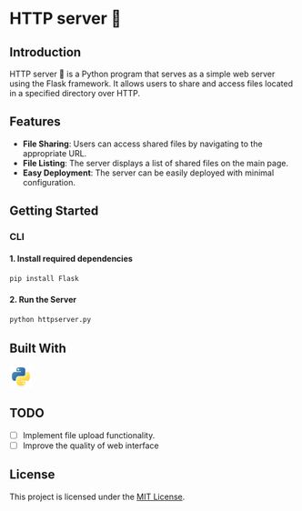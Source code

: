 # HTTP server 📡

## Introduction 
HTTP server 📡 is a Python program that serves as a simple web server using the Flask framework. It allows users to share and access files located in a specified directory over HTTP.

## Features
- **File Sharing**: Users can access shared files by navigating to the appropriate URL.
- **File Listing**: The server displays a list of shared files on the main page.
- **Easy Deployment**: The server can be easily deployed with minimal configuration.

## Getting Started
### CLI
#### 1. Install required dependencies
```bash
pip install Flask
```

#### 2. Run the Server
```bash
python httpserver.py
```


## Built With
<a href="https://www.python.org" target="_blank" rel="noreferrer"> <img src="https://raw.githubusercontent.com/devicons/devicon/master/icons/python/python-original.svg" alt="python" width="40" height="40"/></a>

## TODO
- [ ] Implement file upload functionality.
- [ ] Improve the quality of web interface

## License
This project is licensed under the [MIT License](LICENSE.md).